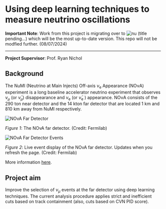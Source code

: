 # Using deep learning techniques to measure neutrino oscillations

**Important Note**: Work from this project is migrating over to ![nu](https://github.com/aditya-marathe/nu) (title pending...) which will be the most up-to-date version. This repo will not be modfied further. (08/07/2024)

---

**Project Supervisor**: Prof. Ryan Nichol

## Background

The NuMI (Neutrino at Main Injects) Off-axis $`\nu_\text{e}`$ Appearance (NOνA) experiment is a long baseline accelerator neutrino experiment that observes $`\nu_\mu`$ (or $`\bar{\nu}_\mu`$) disappearance and $`\nu_\text{e}`$ (or $`\bar{\nu}_\text{e}`$ ) appearance. NOνA consists of the 290 ton near detector and the 14 kton far detector that are located 1 km and 810 km away
from NuMI respectively.

![NOvA Far Detector](https://novaexperiment.fnal.gov/wp-content/uploads/2018/03/FarDet.jpg)

*Figure 1*: The NOvA far detector. (Credit: Fermilab)

![NOvA Far Detector Events](https://nusoft.fnal.gov/nova/public/img/FD-evt-echo.gif)

*Figure 2*: Live event display of the NOvA far detector. Updates when you refresh the page. (Credit: Fermilab)

More information [here](https://novaexperiment.fnal.gov/).

## Project aim

Improve the selection of $`\nu_\mu`$ events at the far detector using deep learning techniques. The current analysis procedure applies strict and inefficient cuts based on track containment (also, cuts based on CVN PID score).
